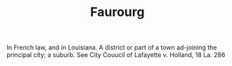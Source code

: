 ---
title: Faurourg
letter: F
permalink: "/definitions/bld-faurourg.html"
body: In French law, and in Louisiana. A district or part of a town ad-joining the
  principal city; a suburb. See City Couucil of Lafayette v. Holland, 18 La. 286
published_at: '2018-07-07'
source: Black's Law Dictionary 2nd Ed (1910)
layout: post
---
